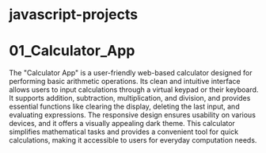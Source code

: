 # javascript-projects

# 01_Calculator_App

The "Calculator App" is a user-friendly web-based calculator designed for performing basic arithmetic operations. Its clean and intuitive interface allows users to input calculations through a virtual keypad or their keyboard. It supports addition, subtraction, multiplication, and division, and provides essential functions like clearing the display, deleting the last input, and evaluating expressions. The responsive design ensures usability on various devices, and it offers a visually appealing dark theme. This calculator simplifies mathematical tasks and provides a convenient tool for quick calculations, making it accessible to users for everyday computation needs.
